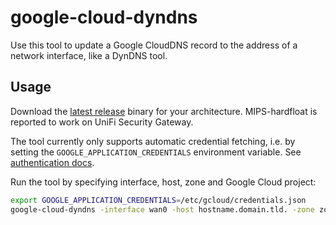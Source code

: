 # google-cloud-dyndns

Use this tool to update a Google CloudDNS record to the address of a network interface, like a DynDNS tool.

## Usage

Download the [latest release](https://github.com/radhus/google-cloud-dyndns/releases/latest) binary for your architecture.
MIPS-hardfloat is reported to work on UniFi Security Gateway.

The tool currently only supports automatic credential fetching, i.e. by setting the `GOOGLE_APPLICATION_CREDENTIALS` environment variable. See [authentication docs](https://cloud.google.com/docs/authentication/getting-started).

Run the tool by specifying interface, host, zone and Google Cloud project:

```bash
export GOOGLE_APPLICATION_CREDENTIALS=/etc/gcloud/credentials.json
google-cloud-dyndns -interface wan0 -host hostname.domain.tld. -zone zonename -project cloud-project
```
